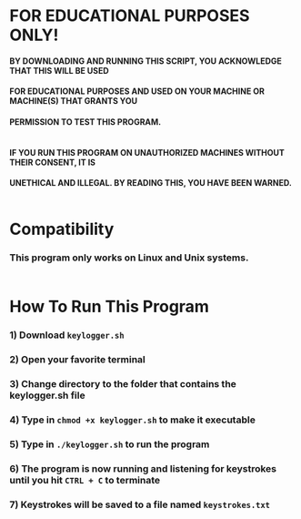 # 	       FOR EDUCATIONAL PURPOSES ONLY!	          						                                     
####  	  BY DOWNLOADING AND RUNNING THIS SCRIPT, YOU ACKNOWLEDGE THAT THIS WILL BE USED<br>     
####  	  FOR EDUCATIONAL PURPOSES AND USED ON YOUR MACHINE OR MACHINE(S) THAT GRANTS YOU 
####      PERMISSION TO TEST THIS PROGRAM.<br><br>                  					                                   
####  	  IF YOU RUN THIS PROGRAM ON UNAUTHORIZED MACHINES WITHOUT THEIR CONSENT, IT IS<br>      
####      UNETHICAL AND ILLEGAL. BY READING THIS, YOU HAVE BEEN WARNED.<br><br>	

# Compatibility
### This program only works on Linux and Unix systems.<br><br>

# How To Run This Program
### 1) Download `keylogger.sh`
### 2) Open your favorite terminal
### 3) Change directory to the folder that contains the keylogger.sh file
### 4) Type in `chmod +x keylogger.sh` to make it executable
### 5) Type in `./keylogger.sh` to run the program
### 6) The program is now running and listening for keystrokes until you hit `CTRL + C` to terminate
### 7) Keystrokes will be saved to a file named `keystrokes.txt`
